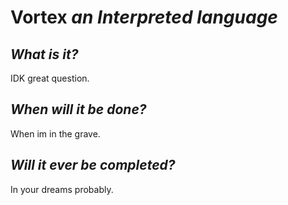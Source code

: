 # Vortex *an Interpreted language*

## *What is it?*

IDK great question.

## *When will it be done?*

When im in the grave.

## *Will it ever be completed?*

In your dreams probably.
